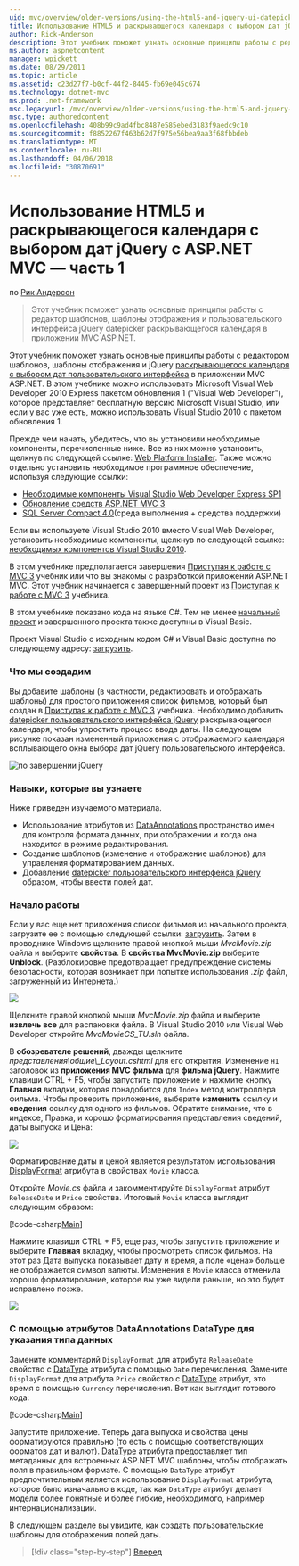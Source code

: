 ```yaml
---
uid: mvc/overview/older-versions/using-the-html5-and-jquery-ui-datepicker-popup-calendar-with-aspnet-mvc/using-the-html5-and-jquery-ui-datepicker-popup-calendar-with-aspnet-mvc-part-1
title: Использование HTML5 и раскрывающегося календаря с выбором дат jQuery с ASP.NET MVC — часть 1 | Документы Microsoft
author: Rick-Anderson
description: Этот учебник поможет узнать основные принципы работы с редактор шаблонов, шаблоны отображения и пользовательского интерфейса jQuery datepicker раскрывающегося календаря в MV ASP.NET...
ms.author: aspnetcontent
manager: wpickett
ms.date: 08/29/2011
ms.topic: article
ms.assetid: c23d27f7-b0cf-44f2-8445-fb69e045c674
ms.technology: dotnet-mvc
ms.prod: .net-framework
msc.legacyurl: /mvc/overview/older-versions/using-the-html5-and-jquery-ui-datepicker-popup-calendar-with-aspnet-mvc/using-the-html5-and-jquery-ui-datepicker-popup-calendar-with-aspnet-mvc-part-1
msc.type: authoredcontent
ms.openlocfilehash: 408b99c9ad4fbc8487e585ebed3183f9aedc9c10
ms.sourcegitcommit: f8852267f463b62d7f975e56bea9aa3f68fbbdeb
ms.translationtype: MT
ms.contentlocale: ru-RU
ms.lasthandoff: 04/06/2018
ms.locfileid: "30870691"
---
```

<a name="using-the-html5-and-jquery-ui-datepicker-popup-calendar-with-aspnet-mvc---part-1"></a>Использование HTML5 и раскрывающегося календаря с выбором дат jQuery с ASP.NET MVC — часть 1
====================
по [Рик Андерсон](https://github.com/Rick-Anderson)

> Этот учебник поможет узнать основные принципы работы с редактор шаблонов, шаблоны отображения и пользовательского интерфейса jQuery datepicker раскрывающегося календаря в приложении MVC ASP.NET.


Этот учебник поможет узнать основные принципы работы с редактором шаблонов, шаблоны отображения и jQuery [раскрывающегося календаря с выбором дат пользовательского интерфейса](http://plugins.jquery.com/project/datepicker) в приложении MVC ASP.NET. В этом учебнике можно использовать Microsoft Visual Web Developer 2010 Express пакетом обновления 1 (&quot;Visual Web Developer&quot;), которое представляет бесплатную версию Microsoft Visual Studio, или если у вас уже есть, можно использовать Visual Studio 2010 с пакетом обновления 1.

Прежде чем начать, убедитесь, что вы установили необходимые компоненты, перечисленные ниже. Все из них можно установить, щелкнув по следующей ссылке: [Web Platform Installer](https://www.microsoft.com/web/gallery/install.aspx?appid=VWD2010SP1Pack). Также можно отдельно установить необходимое программное обеспечение, используя следующие ссылки:

- [Необходимые компоненты Visual Studio Web Developer Express SP1](https://www.microsoft.com/web/gallery/install.aspx?appid=VWD2010SP1Pack)
- [Обновление средств ASP.NET MVC 3](https://www.microsoft.com/web/gallery/install.aspx?appsxml=&amp;appid=MVC3)
- [SQL Server Compact 4.0](https://www.microsoft.com/web/gallery/install.aspx?appid=SQLCE;SQLCEVSTools_4_0)(среда выполнения + средства поддержки)

Если вы используете Visual Studio 2010 вместо Visual Web Developer, установить необходимые компоненты, щелкнув по следующей ссылке: [необходимых компонентов Visual Studio 2010](https://www.microsoft.com/web/gallery/install.aspx?appsxml=&amp;appid=VS2010SP1Pack).

В этом учебнике предполагается завершения [Приступая к работе с MVC 3](../getting-started-with-aspnet-mvc3/cs/intro-to-aspnet-mvc-3.md) учебник или что вы знакомы с разработкой приложений ASP.NET MVC. Этот учебник начинается с завершенный проект из [Приступая к работе с MVC 3](../getting-started-with-aspnet-mvc3/cs/intro-to-aspnet-mvc-3.md) учебника.

В этом учебнике показано кода на языке C#. Тем не менее [начальный проект](https://archive.msdn.microsoft.com/Project/Download/FileDownload.aspx?ProjectName=aspnetmvcsamples&amp;DownloadId=15800) и завершенного проекта также доступны в Visual Basic.

Проект Visual Studio с исходным кодом C# и Visual Basic доступна по следующему адресу: [загрузить](https://archive.msdn.microsoft.com/Project/Download/FileDownload.aspx?ProjectName=aspnetmvcsamples&amp;DownloadId=15800).

### <a name="what-youll-build"></a>Что мы создадим

Вы добавите шаблоны (в частности, редактировать и отображать шаблоны) для простого приложения список фильмов, который был создан в [Приступая к работе с MVC 3](../getting-started-with-aspnet-mvc3/cs/intro-to-aspnet-mvc-3.md) учебника. Необходимо добавить [datepicker пользовательского интерфейса jQuery](http://jqueryui.com/demos/datepicker/) раскрывающегося календаря, чтобы упростить процесс ввода даты. На следующем рисунке показан измененный приложения с отображаемого календаря всплывающего окна выбора дат jQuery пользовательского интерфейса.

![по завершении jQuery](using-the-html5-and-jquery-ui-datepicker-popup-calendar-with-aspnet-mvc-part-1/_static/image1.png)

### <a name="skills-youll-learn"></a>Навыки, которые вы узнаете

Ниже приведен изучаемого материала.

- Использование атрибутов из [DataAnnotations](https://msdn.microsoft.com/library/system.componentmodel.dataannotations.aspx) пространство имен для контроля формата данных, при отображении и когда она находится в режиме редактирования.
- Создание шаблонов (изменение и отображение шаблонов) для управления форматированием данных.
- Добавление [datepicker пользовательского интерфейса jQuery](http://jqueryui.com/demos/datepicker/) образом, чтобы ввести полей дат.

### <a name="getting-started"></a>Начало работы

Если у вас еще нет приложения список фильмов из начального проекта, загрузите ее с помощью следующей ссылки: [загрузить](https://code.msdn.microsoft.com/Project/Download/FileDownload.aspx?https://archive.msdn.microsoft.com/Project/Download/FileDownload.aspx?ProjectName=aspnetmvcsamples&amp;DownloadId=15800). Затем в проводнике Windows щелкните правой кнопкой мыши *MvcMovie.zip* файла и выберите **свойства**. В **свойства MvcMovie.zip** выберите **Unblock**. (Разблокировке предотвращает предупреждение системы безопасности, которая возникает при попытке использования *.zip* файл, загруженный из Интернета.)

![](using-the-html5-and-jquery-ui-datepicker-popup-calendar-with-aspnet-mvc-part-1/_static/image2.png)

Щелкните правой кнопкой мыши *MvcMovie.zip* файла и выберите **извлечь все** для распаковки файла. В Visual Studio 2010 или Visual Web Developer откройте *MvcMovieCS\_TU.sln* файла.

В **обозревателе решений**, дважды щелкните *представления\общие\\_Layout.cshtml* для его открытия. Изменение `H1` заголовок из **приложения MVC фильма** для **фильма jQuery**. Нажмите клавиши CTRL + F5, чтобы запустить приложение и нажмите кнопку **Главная** вкладки, которая понадобится для `Index` метод контроллера фильма. Чтобы проверить приложение, выберите **изменить** ссылку и **сведения** ссылку для одного из фильмов. Обратите внимание, что в индексе, Правка, и хорошо форматирования представления сведений, даты выпуска и Цена:

![](using-the-html5-and-jquery-ui-datepicker-popup-calendar-with-aspnet-mvc-part-1/_static/image3.png)

Форматирование даты и ценой является результатом использования [DisplayFormat](https://msdn.microsoft.com/library/system.componentmodel.dataannotations.displayformatattribute.aspx) атрибута в свойствах `Movie` класса.

Откройте *Movie.cs* файла и закомментируйте `DisplayFormat` атрибут `ReleaseDate` и `Price` свойства. Итоговый `Movie` класса выглядит следующим образом:

[!code-csharp[Main](using-the-html5-and-jquery-ui-datepicker-popup-calendar-with-aspnet-mvc-part-1/samples/sample1.cs)]

Нажмите клавиши CTRL + F5, еще раз, чтобы запустить приложение и выберите **Главная** вкладку, чтобы просмотреть список фильмов. На этот раз Дата выпуска показывает дату и время, а поле «цена» больше не отображается символ валюты. Изменения в `Movie` класса отменила хорошо форматирование, которое вы уже видели раньше, но это будет исправлено позже.

![](using-the-html5-and-jquery-ui-datepicker-popup-calendar-with-aspnet-mvc-part-1/_static/image4.png)

### <a name="using-the-dataannotations-datatype-attribute-to-specify-the-data-type"></a>С помощью атрибутов DataAnnotations DataType для указания типа данных

Замените комментарий `DisplayFormat` для атрибута `ReleaseDate` свойство с [DataType](https://msdn.microsoft.com/library/system.componentmodel.dataannotations.datatype.aspx) атрибута с помощью `Date` перечисления. Замените `DisplayFormat` для атрибута `Price` свойство с [DataType](https://msdn.microsoft.com/library/system.componentmodel.dataannotations.datatype.aspx) атрибут, это время с помощью `Currency` перечисления. Вот как выглядит готового кода:

[!code-csharp[Main](using-the-html5-and-jquery-ui-datepicker-popup-calendar-with-aspnet-mvc-part-1/samples/sample2.cs)]

Запустите приложение. Теперь дата выпуска и свойства цены форматируются правильно (то есть с помощью соответствующих форматов дат и валют). [DataType](https://msdn.microsoft.com/library/system.componentmodel.dataannotations.datatype.aspx) атрибута предоставляет тип метаданных для встроенных ASP.NET MVC шаблоны, чтобы отображать поля в правильном формате. С помощью `DataType` атрибут предпочтительным является использование `DisplayFormat` атрибута, которое было изначально в коде, так как `DataType` атрибут делает модели более понятные и более гибкие, необходимого, например интернационализации.

В следующем разделе вы увидите, как создать пользовательские шаблоны для отображения полей даты.

> [!div class="step-by-step"]
> [Вперед](using-the-html5-and-jquery-ui-datepicker-popup-calendar-with-aspnet-mvc-part-2.md)
